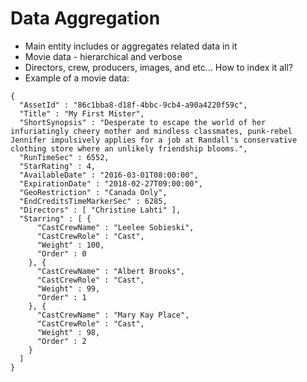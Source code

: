 # Data Aggregation #

* Main entity includes or aggregates related data in it
* Movie data - hierarchical and verbose
* Directors, crew, producers, images, and etc... How to index it all?
* Example of a movie data:
```
{
  "AssetId" : "86c1bba8-d18f-4bbc-9cb4-a90a4220f59c",
  "Title" : "My First Mister",
  "ShortSynopsis" : "Desperate to escape the world of her infuriatingly cheery mother and mindless classmates, punk-rebel Jennifer impulsively applies for a job at Randall's conservative clothing store where an unlikely friendship blooms.",
  "RunTimeSec" : 6552,
  "StarRating" : 4,
  "AvailableDate" : "2016-03-01T08:00:00",
  "ExpirationDate" : "2018-02-27T09:00:00",
  "GeoRestriction" : "Canada Only",
  "EndCreditsTimeMarkerSec" : 6285,
  "Directors" : [ "Christine Lahti" ],
  "Starring" : [ {
      "CastCrewName" : "Leelee Sobieski",
      "CastCrewRole" : "Cast",
      "Weight" : 100,
      "Order" : 0
    }, {
      "CastCrewName" : "Albert Brooks",
      "CastCrewRole" : "Cast",
      "Weight" : 99,
      "Order" : 1
    }, {
      "CastCrewName" : "Mary Kay Place",
      "CastCrewRole" : "Cast",
      "Weight" : 98,
      "Order" : 2
    }
  ]
}
``` 